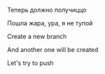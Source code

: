Теперь должно получиццо

Пошла жара, ура, я не тупой

Create a new branch

And another one will be created

Let's try to push
